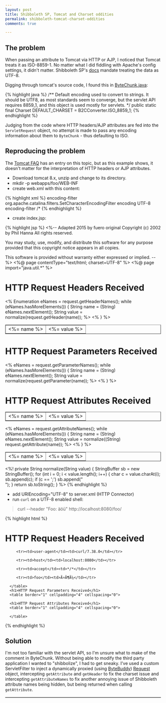 ```yaml
---
layout: post
title: Shibboleth SP, Tomcat and Charset oddities
permalink: shibboleth-tomcat-charset-oddities
comments: true

---
```


## The problem

When passing an attribute to Tomcat via HTTP or AJP, I noticed that Tomcat treats it as ISO-8859-1.
No matter what I did fiddling with Apache's config settings, it didn't matter.
Shibboleth SP's [docs][sp-attribute-access] mandate treating the data as UTF-8.

Digging through tomcat's source code, I found this in [ByteChunk.java][tc-bytechunk]:

{% highlight java %}
/** Default encoding used to convert to strings. It should be UTF8,
    as most standards seem to converge, but the servlet API requires
    8859_1, and this object is used mostly for servlets.
*/
public static final Charset DEFAULT_CHARSET = B2CConverter.ISO_8859_1;
{% endhighlight %}

Judging from the code where HTTP headers/AJP attributes are fed into the `ServletRequest` object, no
attempt is made to pass any encoding information about them to `ByteChunk` - thus defaulting to ISO.

## Reproducing the problem

The [Tomcat FAQ][tc-faq] has an entry on this topic, but as this example shows, it doesn't matter for the
interpretation of HTTP headers or AJP attributes.

- Download tomcat 8.x, unzip and change to its directory.
- mkdir -p webapps/foo/WEB-INF
- create web.xml with this content:

{% highlight xml %}
<web-app>
  <filter>
    <filter-name>encoding-filter</filter-name>
    <filter-class>org.apache.catalina.filters.SetCharacterEncodingFilter</filter-class>
    <init-param>
      <param-name>encoding</param-name>
      <param-value>UTF-8</param-value>
    </init-param>
  </filter>
  <filter-mapping>
    <filter-name>encoding-filter</filter-name>
    <url-pattern>/*</url-pattern>
  </filter-mapping>
</web-app>
{% endhighlight %}

- create index.jsp:

{% highlight jsp %}
<%--
  Adapted 2015 by fuero
  original Copyright (c) 2002 by Phil Hanna
  All rights reserved.
  
  You may study, use, modify, and distribute this
  software for any purpose provided that this
  copyright notice appears in all copies.
  
  This software is provided without warranty
  either expressed or implied.
--%>
<%@ page contentType="text/html; charset=UTF-8" %>
<%@ page import="java.util.*" %>
<html>
   <head>
      <title>Echo</title>
   </head>
   <body>
      <h1>HTTP Request Headers Received</h1>
      <table border="1" cellpadding="4" cellspacing="0">
      <%
         Enumeration eNames = request.getHeaderNames();
         while (eNames.hasMoreElements()) {
            String name = (String) eNames.nextElement();
            String value = normalize(request.getHeader(name));
      %>
         <tr><td><%= name %></td><td><%= value %></td></tr>
      <%
         }
      %>
      </table>
      <h1>HTTP Request Parameters Received</h1>
      <table border="1" cellpadding="4" cellspacing="0">
      <%
         eNames = request.getParameterNames();
         while (eNames.hasMoreElements()) {
            String name = (String) eNames.nextElement();
            String value = normalize(request.getParameter(name));
      %>
         <tr><td><%= name %></td><td><%= value %></td></tr>
      <%
         }
      %>
      <h1>HTTP Request Attributes Received</h1>
      <table border="1" cellpadding="4" cellspacing="0">
      <%
         eNames = request.getAttributeNames();
         while (eNames.hasMoreElements()) {
            String name = (String) eNames.nextElement();
            String value = normalize((String) request.getAttribute(name));
      %>
         <tr><td><%= name %></td><td><%= value %></td></tr>
      <%
         }
      %>
      </table>
   </body>
</html>
<%!
   private String normalize(String value)
   {
      StringBuffer sb = new StringBuffer();
      for (int i = 0; i < value.length(); i++) {
         char c = value.charAt(i);
         sb.append(c);
         if (c == ';')
            sb.append("<br>");
      }
      return sb.toString();
   }
%>
{% endhighlight %}

- add URIEncoding="UTF-8" to server.xml (HTTP Connector)
- run `curl` on a UTF-8 enabled shell:

> curl --header "Foo: äöü" http://localhost:8080/foo/

{% highlight html %}
<html>
   <head>
      <title>Echo</title>
   </head>
   <body>
      <h1>HTTP Request Headers Received</h1>
      <table border="1" cellpadding="4" cellspacing="0">
      
         <tr><td>user-agent</td><td>curl/7.38.0</td></tr>
      
         <tr><td>host</td><td>localhost:8080</td></tr>
      
         <tr><td>accept</td><td>*/*</td></tr>
      
         <tr><td>foo</td><td>Ã¤Ã¶Ã¼</td></tr>
      
      </table>
      <h1>HTTP Request Parameters Received</h1>
      <table border="1" cellpadding="4" cellspacing="0">
      
      <h1>HTTP Request Attributes Received</h1>
      <table border="1" cellpadding="4" cellspacing="0">
      
      </table>
   </body>
</html>
{% endhighlight %}

## Solution

I'm not too familiar with the servlet API, so I'm unsure what to make of the
comment in ByteChunk.
Without being able to modify the third party application I wanted to "shibbolize", I had
to get sneaky.
I've used a custom ServletFilter to inject a dynamically proxied (using [ByteBuddy][byte-buddy])
[Request][tc-request] object, intercepting `getAttribute` and `getHeader` to fix the charset issue and
intercepting `getAttributeNames` to fix another annoying issue of Shibboleth
attribute names being hidden, but being returned when calling `getAttribute`.


[sp-attribute-access]:   https://wiki.shibboleth.net/confluence/display/SHIB2/NativeSPAttributeAccess                            "Shibboleth SP - Attribute Access Docs"
[tc-bytechunk]:          http://svn.apache.org/repos/asf/tomcat/tc7.0.x/trunk/java/org/apache/tomcat/util/buf/ByteChunk.java     "Tomcat 7.x ByteChunk.java"
[tc-faq]:                http://wiki.apache.org/tomcat/FAQ/CharacterEncoding#Q8                                                  "Tomcat FAQ on charset issues"
[tc-request]:            http://svn.apache.org/repos/asf/tomcat/tc7.0.x/trunk/java/org/apache/coyote/Request.java                "Tomcat 7.x Request.java"
[byte-buddy]:            http://bytebuddy.net                                                                                    "Byte Buddy library"
